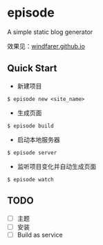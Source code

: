 # episode
A simple static blog generator    

效果见：[windfarer.github.io](http://windfarer.github.io/)

## Quick Start

* 新建项目

```
$ episode new <site_name>
```

* 生成页面

```
$ episode build
```

* 启动本地服务器

```
$ episode server
```

* 监听项目变化并自动生成页面

```
$ episode watch
```

## TODO
- [ ] 主题
- [ ] 安装
- [ ] Build as service